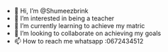 - 👋 Hi, I’m @Shumeezbrink
- 👀 I’m interested in being a teacher 
- 🌱 I’m currently learning to achieve my matric
- 💞️ I’m looking to collaborate on achieving my goals
- 📫 How to reach me whatsapp :0672434512 

<!---
Shumeezbrink/Shumeezbrink is a ✨ special ✨ repository because its shumeez brink (this file) appears on your GitHub profile.
You can click the Preview link to take a look at your changes.
--->
